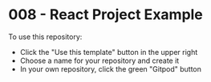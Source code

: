 # 008 - React Project Example

To use this repository:
- Click the "Use this template" button in the upper right
- Choose a name for your repository and create it
- In your own repository, click the green "Gitpod" button
